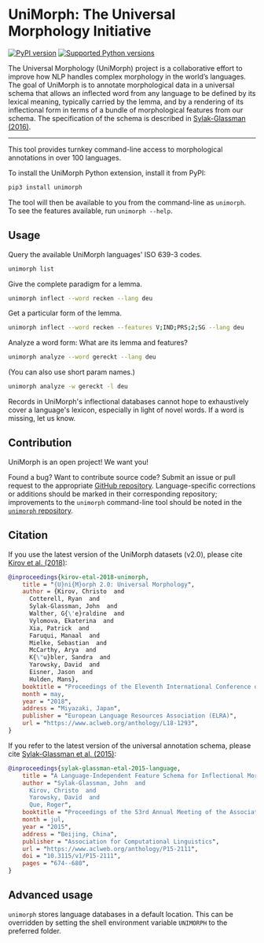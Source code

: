 # UniMorph: The Universal Morphology Initiative

[![PyPI
version](https://badge.fury.io/py/unimorph.svg)](https://pypi.org/project/unimorph)
[![Supported Python
versions](https://img.shields.io/pypi/pyversions/unimorph.svg)](https://pypi.org/project/unimorph)

The Universal Morphology (UniMorph) project is a collaborative 
effort to improve how NLP handles complex morphology in the world’s 
languages. The goal of UniMorph is to annotate morphological data
in a universal schema that allows an inflected word from any 
language to be defined by its lexical meaning, typically carried 
by the lemma, and by a rendering of its inflectional form in terms 
of a bundle of morphological features from our schema. The 
specification of the schema is described in [Sylak-Glassman (2016)](http://www.unimorph.org/doc/Sylak-Glassman_2016_-_UniMorph_Schema_User_Guide.pdf).

---

This tool provides turnkey command-line access to morphological annotations in over 100 languages.

To install the UniMorph Python extension, install it from PyPI:

 ```bash
 pip3 install unimorph
 ```

The tool will then be available to you from the command-line as `unimorph`. To see the features available, run `unimorph --help`.

## Usage

Query the available UniMorph languages' ISO 639-3 codes.

```bash
unimorph list
```

Give the complete paradigm for a lemma.

```bash
unimorph inflect --word recken --lang deu
```

Get a particular form of the lemma.

```bash
unimorph inflect --word recken --features V;IND;PRS;2;SG --lang deu
```

Analyze a word form: What are its lemma and features?

```bash
unimorph analyze --word gereckt --lang deu
```

(You can also use short param names.)

```bash
unimorph analyze -w gereckt -l deu
```

Records in UniMorph's inflectional databases cannot hope to exhaustively cover a language's lexicon, especially in light of novel words. If a word is missing, let us know.

## Contribution

UniMorph is an open project! We want you!

Found a bug? Want to contribute source code? Submit an issue or pull request to the appropriate [GitHub repository](https://github.com/unimorph). Language-specific corrections or additions should be marked in their corresponding repository; improvements to the `unimorph` command-line tool should be noted in the [`unimorph` repository](https://github.com/unimorph/unimorph).

## Citation

If you use the latest version of the UniMorph datasets (v2.0), please cite [Kirov et al. (2018)](https://www.aclweb.org/anthology/L18-1293/):

```bibtex
@inproceedings{kirov-etal-2018-unimorph,
    title = "{U}ni{M}orph 2.0: Universal Morphology",
    author = {Kirov, Christo  and
      Cotterell, Ryan  and
      Sylak-Glassman, John  and
      Walther, G{\'e}raldine  and
      Vylomova, Ekaterina  and
      Xia, Patrick  and
      Faruqui, Manaal  and
      Mielke, Sebastian  and
      McCarthy, Arya  and
      K{\"u}bler, Sandra  and
      Yarowsky, David  and
      Eisner, Jason  and
      Hulden, Mans},
    booktitle = "Proceedings of the Eleventh International Conference on Language Resources and Evaluation ({LREC} 2018)",
    month = may,
    year = "2018",
    address = "Miyazaki, Japan",
    publisher = "European Language Resources Association (ELRA)",
    url = "https://www.aclweb.org/anthology/L18-1293",
}
```

If you refer to the latest version of the universal annotation schema, please cite [Sylak-Glassman et al. (2015)](https://www.aclweb.org/anthology/P15-2111/):

```bibtex
@inproceedings{sylak-glassman-etal-2015-language,
    title = "A Language-Independent Feature Schema for Inflectional Morphology",
    author = "Sylak-Glassman, John  and
      Kirov, Christo  and
      Yarowsky, David  and
      Que, Roger",
    booktitle = "Proceedings of the 53rd Annual Meeting of the Association for Computational Linguistics and the 7th International Joint Conference on Natural Language Processing (Volume 2: Short Papers)",
    month = jul,
    year = "2015",
    address = "Beijing, China",
    publisher = "Association for Computational Linguistics",
    url = "https://www.aclweb.org/anthology/P15-2111",
    doi = "10.3115/v1/P15-2111",
    pages = "674--680",
}
```

## Advanced usage

`unimorph` stores language databases in a default location. This can be overridden by setting the shell environment variable `UNIMORPH` to the preferred folder.
